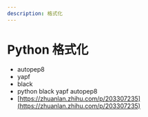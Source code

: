 ```yaml
---
description: 格式化
---
```


# Python 格式化

* autopep8
* yapf
* black
* python black yapf autopep8
* [https://zhuanlan.zhihu.com/p/203307235](https://zhuanlan.zhihu.com/p/203307235)
